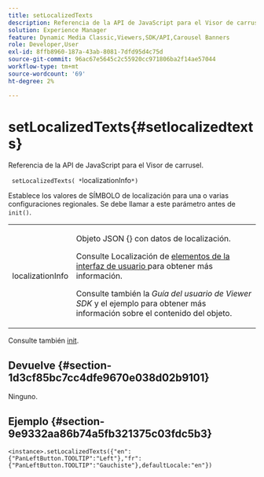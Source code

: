 ```yaml
---
title: setLocalizedTexts
description: Referencia de la API de JavaScript para el Visor de carrusel.
solution: Experience Manager
feature: Dynamic Media Classic,Viewers,SDK/API,Carousel Banners
role: Developer,User
exl-id: 8ffb8960-187a-43ab-8081-7dfd95d4c75d
source-git-commit: 96ac67e5645c2c55920cc971806ba2f14ae57044
workflow-type: tm+mt
source-wordcount: '69'
ht-degree: 2%

---
```


# setLocalizedTexts{#setlocalizedtexts}

Referencia de la API de JavaScript para el Visor de carrusel.

` setLocalizedTexts( *`localizationInfo`*)`

Establece los valores de SÍMBOLO de localización para una o varias configuraciones regionales. Se debe llamar a este parámetro antes de `init()`.

<table id="table_896DFF34A68A403DB93A6D597461A573"> 
 <tbody> 
  <tr> 
   <td colname="col1"> <p> <span class="codeph"> <span class="varname"> localizationInfo</span> </span> </p> </td> 
   <td colname="col2"> <p> Objeto JSON {<span class="codeph">}</span> con datos de localización. </p> <p>Consulte Localización de <a href="../../../c-html5-aem-asset-viewers/c-html5-aem-carousel/c-html5-aem-carousel-localization.md" format="dita" scope="local"> elementos de la interfaz de usuario </a> para obtener más información. </p> <p>Consulte también la <i>Guía del usuario de Viewer SDK</i> y el ejemplo para obtener más información sobre el contenido del objeto. </p> </td> 
  </tr> 
 </tbody> 
</table>

Consulte también [init](../../../c-html5-aem-asset-viewers/c-html5-aem-carousel/c-html5-aem-carousel-javascriptapiref/r-html5-aem-carousel-javascriptapiref-init.md#reference-aee94dd92a28410784f7a1792e28683b).

## Devuelve {#section-1d3cf85bc7cc4dfe9670e038d02b9101}

Ninguno.

## Ejemplo {#section-9e9332aa86b74a5fb321375c03fdc5b3}

```
<instance>.setLocalizedTexts({"en":{"PanLeftButton.TOOLTIP":"Left"},"fr":{"PanLeftButton.TOOLTIP":"Gauchiste"},defaultLocale:"en"})
```

